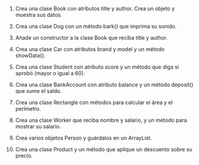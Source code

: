1. Crea una clase Book con atributos title y author. Crea un objeto y muestra sus datos.

2. Crea una clase Dog con un método bark() que imprima su sonido.

3. Añade un constructor a la clase Book que reciba title y author.

4. Crea una clase Car con atributos brand y model y un método showData().

5. Crea una clase Student con atributo score y un método que diga si aprobó (mayor o igual a 60).

6. Crea una clase BankAccount con atributo balance y un método deposit() que sume el saldo.

7. Crea una clase Rectangle con métodos para calcular el área y el perímetro.

8. Crea una clase Worker que reciba nombre y salario, y un método para mostrar su salario.

9. Crea varios objetos Person y guárdalos en un ArrayList.

10. Crea una clase Product y un método que aplique un descuento sobre su precio.